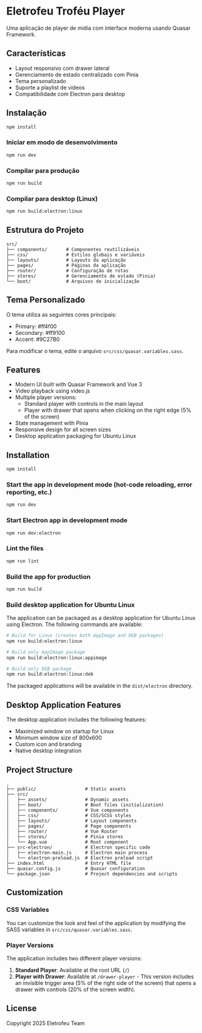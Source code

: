 # Eletrofeu Troféu Player

Uma aplicação de player de mídia com interface moderna usando Quasar Framework.

## Características

- Layout responsivo com drawer lateral
- Gerenciamento de estado centralizado com Pinia
- Tema personalizado
- Suporte a playlist de vídeos
- Compatibilidade com Electron para desktop

## Instalação

```bash
npm install
```

### Iniciar em modo de desenvolvimento
```bash
npm run dev
```

### Compilar para produção
```bash
npm run build
```

### Compilar para desktop (Linux)
```bash
npm run build:electron:linux
```

## Estrutura do Projeto

```
src/
├── components/       # Componentes reutilizáveis
├── css/              # Estilos globais e variáveis
├── layouts/          # Layouts da aplicação
├── pages/            # Páginas da aplicação
├── router/           # Configuração de rotas
├── stores/           # Gerenciamento de estado (Pinia)
└── boot/             # Arquivos de inicialização
```

## Tema Personalizado

O tema utiliza as seguintes cores principais:
- Primary: #ff4f00
- Secondary: #ff9100
- Accent: #9C27B0

Para modificar o tema, edite o arquivo `src/css/quasar.variables.sass`.

## Features

- Modern UI built with Quasar Framework and Vue 3
- Video playback using video.js
- Multiple player versions:
  - Standard player with controls in the main layout
  - Player with drawer that opens when clicking on the right edge (5% of the screen)
- State management with Pinia
- Responsive design for all screen sizes
- Desktop application packaging for Ubuntu Linux

## Installation

```bash
npm install
```

### Start the app in development mode (hot-code reloading, error reporting, etc.)

```bash
npm run dev
```

### Start Electron app in development mode

```bash
npm run dev:electron
```

### Lint the files

```bash
npm run lint
```

### Build the app for production

```bash
npm run build
```

### Build desktop application for Ubuntu Linux

The application can be packaged as a desktop application for Ubuntu Linux using Electron. The following commands are available:

```bash
# Build for Linux (creates both AppImage and DEB packages)
npm run build:electron:linux

# Build only AppImage package
npm run build:electron:linux:appimage

# Build only DEB package
npm run build:electron:linux:deb
```

The packaged applications will be available in the `dist/electron` directory.

## Desktop Application Features

The desktop application includes the following features:

- Maximized window on startup for Linux
- Minimum window size of 800x600
- Custom icon and branding
- Native desktop integration

## Project Structure

```
.
├── public/                  # Static assets
├── src/
│   ├── assets/              # Dynamic assets
│   ├── boot/                # Boot files (initialization)
│   ├── components/          # Vue components
│   ├── css/                 # CSS/SCSS styles
│   ├── layouts/             # Layout components
│   ├── pages/               # Page components
│   ├── router/              # Vue Router
│   ├── stores/              # Pinia stores
│   └── App.vue              # Root component
├── src-electron/            # Electron specific code
│   ├── electron-main.js     # Electron main process
│   └── electron-preload.js  # Electron preload script
├── index.html               # Entry HTML file
├── quasar.config.js         # Quasar configuration
└── package.json             # Project dependencies and scripts
```

## Customization

### CSS Variables

You can customize the look and feel of the application by modifying the SASS variables in `src/css/quasar.variables.sass`.

### Player Versions

The application includes two different player versions:

1. **Standard Player**: Available at the root URL (`/`)
2. **Player with Drawer**: Available at `/drawer-player` - This version includes an invisible trigger area (5% of the right side of the screen) that opens a drawer with controls (20% of the screen width).

## License

Copyright 2025 Eletrofeu Team
